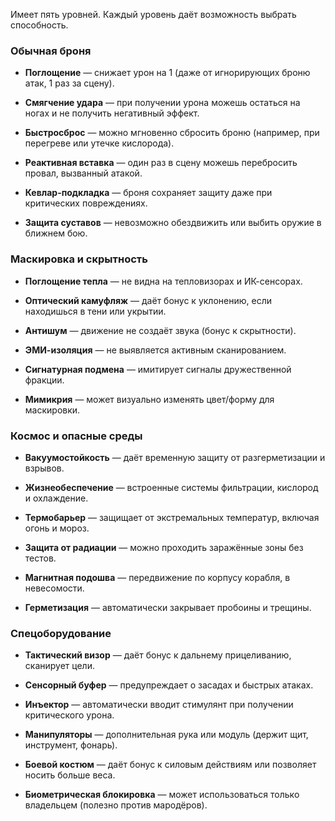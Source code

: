 Имеет пять уровней. 
Каждый уровень даёт возможность выбрать способность.



### **Обычная броня**

- **Поглощение** — снижает урон на 1 (даже от игнорирующих броню атак, 1 раз за сцену).
    
- **Смягчение удара** — при получении урона можешь остаться на ногах и не получить негативный эффект.
    
- **Быстросброс** — можно мгновенно сбросить броню (например, при перегреве или утечке кислорода).
    
- **Реактивная вставка** — один раз в сцену можешь перебросить провал, вызванный атакой.
    
- **Кевлар-подкладка** — броня сохраняет защиту даже при критических повреждениях.
    
- **Защита суставов** — невозможно обездвижить или выбить оружие в ближнем бою.
    

### **Маскировка и скрытность**

- **Поглощение тепла** — не видна на тепловизорах и ИК-сенсорах.
    
- **Оптический камуфляж** — даёт бонус к уклонению, если находишься в тени или укрытии.
    
- **Антишум** — движение не создаёт звука (бонус к скрытности).
    
- **ЭМИ-изоляция** — не выявляется активным сканированием.
    
- **Сигнатурная подмена** — имитирует сигналы дружественной фракции.
    
- **Мимикрия** — может визуально изменять цвет/форму для маскировки.
    

### **Космос и опасные среды**

- **Вакуумостойкость** — даёт временную защиту от разгерметизации и взрывов.
    
- **Жизнеобеспечение** — встроенные системы фильтрации, кислород и охлаждение.
    
- **Термобарьер** — защищает от экстремальных температур, включая огонь и мороз.
    
- **Защита от радиации** — можно проходить заражённые зоны без тестов.
    
- **Магнитная подошва** — передвижение по корпусу корабля, в невесомости.
    
- **Герметизация** — автоматически закрывает пробоины и трещины.
    

### **Спецоборудование**

- **Тактический визор** — даёт бонус к дальнему прицеливанию, сканирует цели.
    
- **Сенсорный буфер** — предупреждает о засадах и быстрых атаках.
    
- **Инъектор** — автоматически вводит стимулянт при получении критического урона.
    
- **Манипуляторы** — дополнительная рука или модуль (держит щит, инструмент, фонарь).
    
- **Боевой костюм** — даёт бонус к силовым действиям или позволяет носить больше веса.
    
- **Биометрическая блокировка** — может использоваться только владельцем (полезно против мародёров).